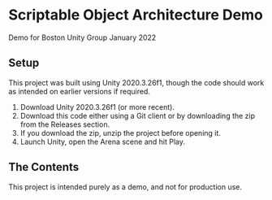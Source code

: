 # Scriptable Object Architecture Demo
Demo for Boston Unity Group January 2022

## Setup
This project was built using Unity 2020.3.26f1, though the code should work as intended on earlier versions if required.
1. Download Unity 2020.3.26f1 (or more recent).
2. Download this code either using a Git client or by downloading the zip from the Releases section. 
3. If you download the zip, unzip the project before opening it.
4. Launch Unity, open the Arena scene and hit Play.

## The Contents
This project is intended purely as a demo, and not for production use.
